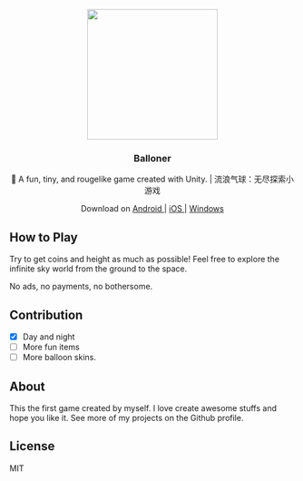 <p align="center">
  <a href="https://febook.rene.wang/">
    <img src="./Assets/Resources/UI/title_1_main.png" width="230">
  </a>
</p>

<h3 align="center">
  Balloner
</h3>

<p align="center"> 
  🎈 A fun, tiny, and rougelike game created with Unity. | 流浪气球：无尽探索小游戏
</p>

<p align="center">
    Download on
    <a href="#">
     Android
    </a>
    |
    <a href="#">
     iOS
    </a>
    |
    <a href="#">
     Windows
    </a>
</p>

## How to Play

Try to get coins and height as much as possible! Feel free to explore the infinite sky world from the ground to the space.

No ads, no payments, no bothersome.

## Contribution

-   [x] Day and night
-   [ ] More fun items
-   [ ] More balloon skins.

## About

This the first game created by myself. I love create awesome stuffs and hope you like it. See more of my projects on the Github profile.

## License

MIT
